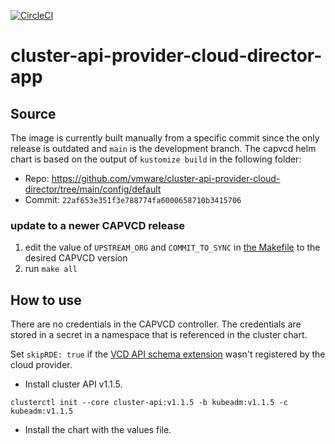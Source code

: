 [![CircleCI](https://circleci.com/gh/giantswarm/cluster-api-provider-cloud-director-app.svg?style=shield)](https://circleci.com/gh/giantswarm/cluster-api-provider-cloud-director-app)

# cluster-api-provider-cloud-director-app

## Source

The image is currently built manually from a specific commit since the only release is outdated and `main` is the development branch. The capvcd helm chart is based on the output of `kustomize build` in the following folder:

* Repo: https://github.com/vmware/cluster-api-provider-cloud-director/tree/main/config/default
* Commit: `22af653e351f3e788774fa6000658710b3415706`

### update to a newer CAPVCD release

1. edit the value of `UPSTREAM_ORG` and `COMMIT_TO_SYNC` in [the Makefile](Makefile.custom.mk) to the desired CAPVCD version
2. run `make all`

## How to use

There are no credentials in the CAPVCD controller. The credentials are stored in a secret in a namespace that is referenced in the cluster chart.

Set `skipRDE: true` if the [VCD API schema extension](https://github.com/vmware/cluster-api-provider-cloud-director/blob/main/docs/VCD_SETUP.md#register-cluster-api-schema) wasn't registered by the cloud provider.

* Install cluster API v1.1.5.

`clusterctl init --core cluster-api:v1.1.5 -b kubeadm:v1.1.5 -c kubeadm:v1.1.5`

* Install the chart with the values file.
